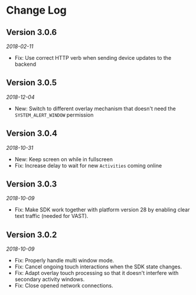 # Change Log

## Version 3.0.6

_2018-02-11_

 *  Fix: Use correct HTTP verb when sending device updates to the backend

## Version 3.0.5

_2018-12-04_

 *  New: Switch to different overlay mechanism that doesn't need the `SYSTEM_ALERT_WINDOW` permission

## Version 3.0.4

_2018-10-31_

 *  New: Keep screen on while in fullscreen
 *  Fix: Increase delay to wait for new `Activities` coming online

## Version 3.0.3

_2018-10-09_

 *  Fix: Make SDK work together with platform version 28 by enabling clear text traffic (needed for VAST).

## Version 3.0.2

_2018-10-09_

 *  Fix: Properly handle multi window mode.
 *  Fix: Cancel ongoing touch interactions when the SDK state changes.
 *  Fix: Adapt overlay touch processing so that it doesn't interfere with secondary activity windows.
 *  Fix: Close opened network connections.
